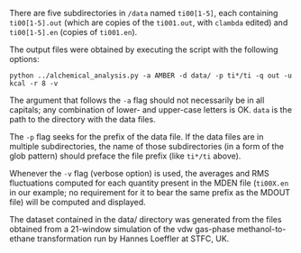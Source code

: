 There are five subdirectories in `/data` named `ti00[1-5]`, each containing `ti00[1-5].out` (which are copies of the `ti001.out`, with `clambda` edited)
and `ti00[1-5].en` (copies of `ti001.en`).

The output files were obtained by executing the script with the following options:

`python ../alchemical_analysis.py -a AMBER -d data/ -p ti*/ti -q out -u kcal -r 8 -v`

The argument that follows the `-a` flag should not necessarily be in all capitals; any combination of lower- and upper-case letters is OK.
`data` is the path to the directory with the data files.

The `-p` flag seeks for the prefix of the data file. If the data files are in multiple subdirectories,
the name of those subdirectories (in a form of the glob pattern) should preface the file prefix (like `ti*/ti` above).

Whenever the `-v` flag (verbose option) is used, the averages and RMS fluctuations computed for each quantity present in the MDEN file (`ti00X.en` in our example; no requirement for it to bear the same prefix as the MDOUT file) will be computed and displayed.

The dataset contained in the data/ directory was generated from the files obtained from a 21-window simulation of the vdw gas-phase methanol-to-ethane transformation run by Hannes Loeffler at STFC, UK.
